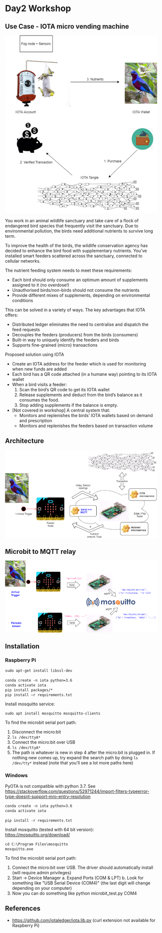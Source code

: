 # Day2 Workshop

## Use Case - IOTA micro vending machine

![use_case](assets/use_case.png)

You work in an animal wildlife sanctuary and take care of a flock of endangered bird species that frequently visit the sanctuary. Due to environmental pollution, the birds need additional nutrients to survive long term.

To improve the health of the birds, the wildlife conservation agency has decided to enhance the bird food with supplementary nutrients. You’ve installed smart feeders scattered across the sanctuary, connected to cellular networks.

The nutrient feeding system needs to meet these requirements:
- Each bird should only consume an optimum amount of supplements assigned to it (no overdose!)
- Unauthorised birds/non-birds should not consume the nutrients
- Provide different mixes of supplements, depending on environmental conditions

This can be solved in a variety of ways. The key advantages that IOTA offers:
- Distributed ledger eliminates the need to centralise and dispatch the feed requests
- Decouples the feeders (producers) from the birds (consumers)
- Built-in way to uniquely identify the feeders and birds
- Supports fine-grained (micro) transactions

Proposed solution using IOTA
- Create an IOTA address for the feeder which is used for monitoring when new funds are added
- Each bird has a QR code attached (in a humane way) pointing to its IOTA wallet
- When a bird visits a feeder:
  1. Scan the bird’s QR code to get its IOTA wallet
  2. Release supplements and deduct from the bird’s balance as it consumes the food. 
  3. Stop adding supplements if the balance is empty.
- [Not covered in workshop] A central system that:
  - Monitors and replenishes the birds’ IOTA wallets based on demand and prescription
  -  Monitors and replenishes the feeders based on transaction volume

## Architecture
![architecture](assets/architecture.png)

## Microbit to MQTT relay
![relay](assets/microbit_to_mqtt.png)

## Installation
### Raspberry Pi
```
sudo apt-get install libssl-dev

conda create -n iota python=3.6
conda activate iota
pip install packages/*
pip install –r requirements.txt

```

Install mosquitto service:
```
sudo apt install mosquitto mosquitto-clients
```

To find the microbit serial port path:
1. Disconnect the micro:bit
2. `ls /dev/ttyA*`
3. Connect the micro:bit over USB
4. `ls /dev/ttyA*`
5. The path is whatever is new in step 4 after the micro:bit is plugged in. If nothing new comes up, try expand the search path by doing `ls /dev/tty*` instead (note that you'll see a lot more paths here)

### Windows
PyOTA is not compatible with python 3.7. See https://stackoverflow.com/questions/52971244/import-filters-typeerror-type-doesnt-support-mro-entry-resolution

```
conda create -n iota python=3.6
conda activate iota

pip install -r requirements.txt
```

Install mosquitto (tested with 64 bit version): https://mosquitto.org/download/
```
cd C:\Program Files\mosquitto
mosquitto.exe
```

To find the microbit serial port path:
1. Connect the micro:bit over USB. The driver should automatically install (will require admin privileges)
2. Start -> Device Manager
  a. Expand Ports (COM & LPT)
  b. Look for something like "USB Serial Device (COM4)" (the last digit will change depending on your computer)
3. Now you can do something like python microbit_test.py COM4


## References
- https://github.com/iotaledger/iota.lib.py (curl extension not available for Raspberry Pi)

